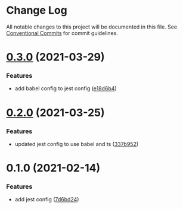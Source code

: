 # Change Log

All notable changes to this project will be documented in this file.
See [Conventional Commits](https://conventionalcommits.org) for commit guidelines.

# [0.3.0](https://github.com/TractorZoom/configurations/compare/@tractorzoom/jest-config@0.2.0...@tractorzoom/jest-config@0.3.0) (2021-03-29)


### Features

* add babel config to jest config ([e18d6b4](https://github.com/TractorZoom/configurations/commit/e18d6b4b71c936ec0af4a47cc9cf8acc530b54ba))





# [0.2.0](https://github.com/TractorZoom/configurations/compare/@tractorzoom/jest-config@0.1.0...@tractorzoom/jest-config@0.2.0) (2021-03-25)


### Features

* updated jest config to use babel and ts ([337b952](https://github.com/TractorZoom/configurations/commit/337b9529ddd16c23e1ef85c52151bc1ca6f0ffd8))





# 0.1.0 (2021-02-14)


### Features

* add jest config ([7d6bd24](https://github.com/TractorZoom/configurations/commit/7d6bd24cf8165097e061c6da6053f0daa66346f1))
